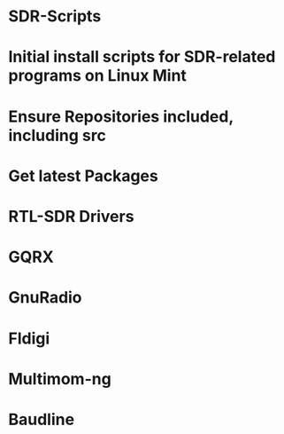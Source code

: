 # SDR-Scripts
# Initial install scripts for SDR-related programs on Linux Mint
# Ensure Repositories included, including src
# Get latest Packages
# RTL-SDR Drivers
# GQRX
# GnuRadio
# Fldigi
# Multimom-ng
# Baudline
